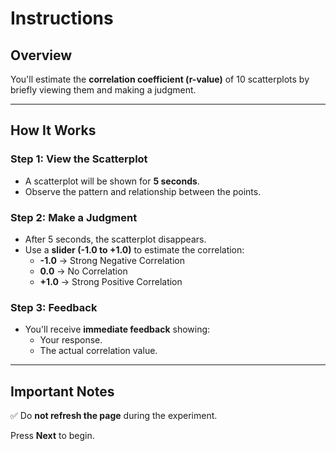 # Instructions

## Overview

You'll estimate the **correlation coefficient (r-value)** of 10 scatterplots by briefly viewing them and making a judgment.

---

## How It Works

### Step 1: **View the Scatterplot**
- A scatterplot will be shown for **5 seconds**.
- Observe the pattern and relationship between the points.

### Step 2: **Make a Judgment**
- After 5 seconds, the scatterplot disappears.
- Use a **slider (-1.0 to +1.0)** to estimate the correlation:
  - **-1.0** → Strong Negative Correlation
  - **0.0** → No Correlation
  - **+1.0** → Strong Positive Correlation

### Step 3: **Feedback**
- You'll receive **immediate feedback** showing:
  - Your response.
  - The actual correlation value.

---

## Important Notes
✅ Do **not refresh the page** during the experiment.

Press **Next** to begin.